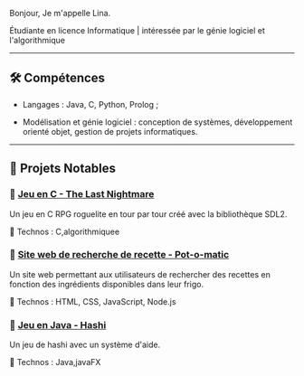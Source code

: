 

Bonjour, Je m'appelle Lina.

Étudiante en licence Informatique | intéressée par le génie logiciel et l'algorithmique

---

## 🛠 Compétences  

- Langages : Java, C, Python, Prolog ;  

- Modélisation et génie logiciel : conception de systèmes, développement orienté objet, gestion de projets informatiques.  

---

## 📌 Projets Notables  

### 🔹 [Jeu en C - The Last Nightmare](https://github.com/Emma-Rsn/The-Last-Nightmare)  

Un jeu en C RPG roguelite en tour par tour créé avec la bibliothèque SDL2. 

🔹 Technos : C,algorithmiquee

### 🔹 [Site web de recherche de recette - Pot-o-matic](https://github.com/Enzo-mor/Pot-o-matic)  

Un site web permettant aux utilisateurs de rechercher des recettes en fonction des ingrédients disponibles dans leur frigo.  

🔹 Technos : HTML, CSS, JavaScript, Node.js

### 🔹 [Jeu en Java - Hashi](https://github.com/Emma-Rsn/The-Last-Nightmare)  

Un jeu de hashi avec un système d'aide. 

🔹 Technos : Java,javaFX
